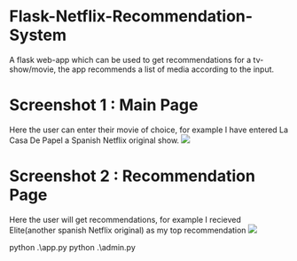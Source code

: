 # Flask-Netflix-Recommendation-System
A flask web-app which can be used to get recommendations for a tv-show/movie, the app recommends a list of media according to the input.

# Screenshot 1 : Main Page 
Here the user can enter their movie of choice, for example I have entered La Casa De Papel a Spanish Netflix original show.
![](Screenshots/screenshot1.PNG)
# Screenshot 2 : Recommendation Page 
Here the user will get recommendations, for example I recieved Elite(another spanish Netflix original) as my top recommendation 
![](Screenshots/screenshot2.PNG)

python .\app.py
python .\admin.py